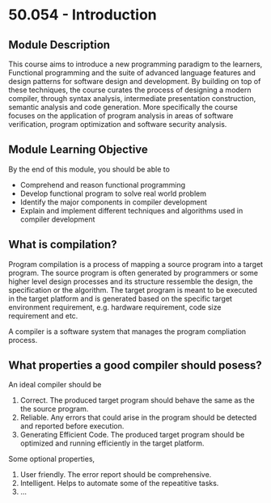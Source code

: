 # 50.054 - Introduction

## Module Description
This course aims to introduce a new programming paradigm to the learners, Functional programming and the suite of advanced language features and design patterns for software design and development. By building on top of these techniques, the course curates the process of designing a modern compiler, through syntax analysis, intermediate presentation construction, semantic analysis and code generation. More specifically the course focuses on the application of program analysis in areas of software verification, program optimization and software security analysis. 


## Module Learning Objective
By the end of this module, you should be able to

* Comprehend and reason functional programming
* Develop functional program to solve real world problem
* Identify the major components in compiler development
* Explain and implement different techniques and algorithms used in compiler development

## What is compilation?

Program compilation is a process of mapping a source program into a target program. The source program is often generated by programmers or some higher level design processes and its structure ressemble the design, the specification or the algorithm.
The target program is meant to be executed in the target platform and is generated based on the specific target environment requirement, e.g. hardware requirement, code size requirement and etc.

A compiler is a software system that manages the program compliation process. 

## What properties a good compiler should posess?

An ideal compiler should be 

1. Correct. The produced target program should behave the same as the the source program.
1. Reliable. Any errors that could arise in the program should be detected and reported before execution.
1. Generating Efficient Code. The produced target program should be optimized and running efficiently in the target platform.

Some optional properties,

1. User friendly. The error report should be comprehensive.
1. Intelligent. Helps to automate some of the repeatitive tasks.
1. ...




